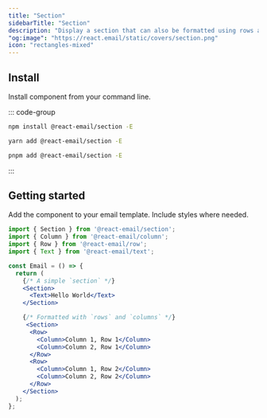 ```yaml
---
title: "Section"
sidebarTitle: "Section"
description: "Display a section that can also be formatted using rows and columns."
"og:image": "https://react.email/static/covers/section.png"
icon: "rectangles-mixed"
---
```


## Install

Install component from your command line.

::: code-group

```sh npm
npm install @react-email/section -E
```

```sh yarn
yarn add @react-email/section -E
```

```sh pnpm
pnpm add @react-email/section -E
```

:::

## Getting started

Add the component to your email template. Include styles where needed.

```jsx
import { Section } from '@react-email/section';
import { Column } from '@react-email/column';
import { Row } from '@react-email/row';
import { Text } from '@react-email/text';

const Email = () => {
  return (
    {/* A simple `section` */}
    <Section>
      <Text>Hello World</Text>
    </Section>

    {/* Formatted with `rows` and `columns` */}
     <Section>
      <Row>
        <Column>Column 1, Row 1</Column>
        <Column>Column 2, Row 1</Column>
      </Row>
      <Row>
        <Column>Column 1, Row 2</Column>
        <Column>Column 2, Row 2</Column>
      </Row>
    </Section>
  );
};
```

